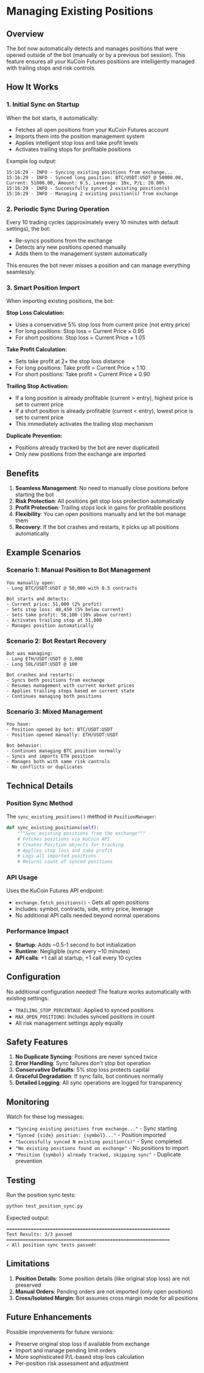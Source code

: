# Managing Existing Positions

## Overview

The bot now automatically detects and manages positions that were opened outside of the bot (manually or by a previous bot session). This feature ensures all your KuCoin Futures positions are intelligently managed with trailing stops and risk controls.

## How It Works

### 1. Initial Sync on Startup

When the bot starts, it automatically:
- Fetches all open positions from your KuCoin Futures account
- Imports them into the position management system
- Applies intelligent stop loss and take profit levels
- Activates trailing stops for profitable positions

Example log output:
```
15:16:29 - INFO - Syncing existing positions from exchange...
15:16:29 - INFO - Synced long position: BTC/USDT:USDT @ 50000.00, Current: 51000.00, Amount: 0.5, Leverage: 10x, P/L: 20.00%
15:16:29 - INFO - Successfully synced 2 existing position(s)
15:16:29 - INFO - Managing 2 existing position(s) from exchange
```

### 2. Periodic Sync During Operation

Every 10 trading cycles (approximately every 10 minutes with default settings), the bot:
- Re-syncs positions from the exchange
- Detects any new positions opened manually
- Adds them to the management system automatically

This ensures the bot never misses a position and can manage everything seamlessly.

### 3. Smart Position Import

When importing existing positions, the bot:

**Stop Loss Calculation:**
- Uses a conservative 5% stop loss from current price (not entry price)
- For long positions: Stop loss = Current Price × 0.95
- For short positions: Stop loss = Current Price × 1.05

**Take Profit Calculation:**
- Sets take profit at 2× the stop loss distance
- For long positions: Take profit = Current Price × 1.10
- For short positions: Take profit = Current Price × 0.90

**Trailing Stop Activation:**
- If a long position is already profitable (current > entry), highest price is set to current price
- If a short position is already profitable (current < entry), lowest price is set to current price
- This immediately activates the trailing stop mechanism

**Duplicate Prevention:**
- Positions already tracked by the bot are never duplicated
- Only new positions from the exchange are imported

## Benefits

1. **Seamless Management**: No need to manually close positions before starting the bot
2. **Risk Protection**: All positions get stop loss protection automatically
3. **Profit Protection**: Trailing stops lock in gains for profitable positions
4. **Flexibility**: You can open positions manually and let the bot manage them
5. **Recovery**: If the bot crashes and restarts, it picks up all positions automatically

## Example Scenarios

### Scenario 1: Manual Position to Bot Management
```
You manually open:
- Long BTC/USDT:USDT @ 50,000 with 0.5 contracts

Bot starts and detects:
- Current price: 51,000 (2% profit)
- Sets stop loss: 48,450 (5% below current)
- Sets take profit: 56,100 (10% above current)
- Activates trailing stop at 51,000
- Manages position automatically
```

### Scenario 2: Bot Restart Recovery
```
Bot was managing:
- Long ETH/USDT:USDT @ 3,000
- Long SOL/USDT:USDT @ 100

Bot crashes and restarts:
- Syncs both positions from exchange
- Resumes management with current market prices
- Applies trailing stops based on current state
- Continues managing both positions
```

### Scenario 3: Mixed Management
```
You have:
- Position opened by bot: BTC/USDT:USDT
- Position opened manually: ETH/USDT:USDT

Bot behavior:
- Continues managing BTC position normally
- Syncs and imports ETH position
- Manages both with same risk controls
- No conflicts or duplicates
```

## Technical Details

### Position Sync Method

The `sync_existing_positions()` method in `PositionManager`:
```python
def sync_existing_positions(self):
    """Sync existing positions from the exchange"""
    # Fetches positions via KuCoin API
    # Creates Position objects for tracking
    # Applies stop loss and take profit
    # Logs all imported positions
    # Returns count of synced positions
```

### API Usage

Uses the KuCoin Futures API endpoint:
- `exchange.fetch_positions()` - Gets all open positions
- Includes: symbol, contracts, side, entry price, leverage
- No additional API calls needed beyond normal operations

### Performance Impact

- **Startup**: Adds ~0.5-1 second to bot initialization
- **Runtime**: Negligible (sync every ~10 minutes)
- **API calls**: +1 call at startup, +1 call every 10 cycles

## Configuration

No additional configuration needed! The feature works automatically with existing settings:

- `TRAILING_STOP_PERCENTAGE`: Applied to synced positions
- `MAX_OPEN_POSITIONS`: Includes synced positions in count
- All risk management settings apply equally

## Safety Features

1. **No Duplicate Syncing**: Positions are never synced twice
2. **Error Handling**: Sync failures don't stop bot operation
3. **Conservative Defaults**: 5% stop loss protects capital
4. **Graceful Degradation**: If sync fails, bot continues normally
5. **Detailed Logging**: All sync operations are logged for transparency

## Monitoring

Watch for these log messages:
- `"Syncing existing positions from exchange..."` - Sync starting
- `"Synced {side} position: {symbol}..."` - Position imported
- `"Successfully synced N existing position(s)"` - Sync completed
- `"No existing positions found on exchange"` - No positions to import
- `"Position {symbol} already tracked, skipping sync"` - Duplicate prevention

## Testing

Run the position sync tests:
```bash
python test_position_sync.py
```

Expected output:
```
============================================================
Test Results: 3/3 passed
============================================================
✓ All position sync tests passed!
```

## Limitations

1. **Position Details**: Some position details (like original stop loss) are not preserved
2. **Manual Orders**: Pending orders are not imported (only open positions)
3. **Cross/Isolated Margin**: Bot assumes cross margin mode for all positions

## Future Enhancements

Possible improvements for future versions:
- Preserve original stop loss if available from exchange
- Import and manage pending limit orders
- More sophisticated P/L-based stop loss calculation
- Per-position risk assessment and adjustment
